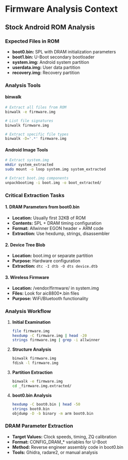 # Firmware Analysis Context

## Stock Android ROM Analysis

### Expected Files in ROM
- **boot0.bin:** SPL with DRAM initialization parameters
- **boot1.bin:** U-Boot secondary bootloader  
- **system.img:** Android system partition
- **userdata.img:** User data partition
- **recovery.img:** Recovery partition

### Analysis Tools

#### binwalk
```bash
# Extract all files from ROM
binwalk -e firmware.img

# List file signatures
binwalk firmware.img

# Extract specific file types
binwalk -D='.*' firmware.img
```

#### Android Image Tools
```bash
# Extract system.img
mkdir system_extracted
sudo mount -o loop system.img system_extracted

# Extract boot.img components
unpackbootimg -i boot.img -o boot_extracted/
```

### Critical Extraction Tasks

#### 1. DRAM Parameters from boot0.bin
- **Location:** Usually first 32KB of ROM
- **Contents:** SPL + DRAM timing configuration
- **Format:** Allwinner EGON header + ARM code
- **Extraction:** Use hexdump, strings, disassembler

#### 2. Device Tree Blob
- **Location:** boot.img or separate partition
- **Purpose:** Hardware configuration
- **Extraction:** `dtc -I dtb -O dts device.dtb`

#### 3. Wireless Firmware
- **Location:** /vendor/firmware/ in system.img
- **Files:** Look for aic8800*.bin files
- **Purpose:** WiFi/Bluetooth functionality

### Analysis Workflow

1. **Initial Examination**
   ```bash
   file firmware.img
   hexdump -C firmware.img | head -20
   strings firmware.img | grep -i allwinner
   ```

2. **Structure Analysis**
   ```bash
   binwalk firmware.img
   fdisk -l firmware.img
   ```

3. **Partition Extraction**
   ```bash
   binwalk -e firmware.img
   cd _firmware.img.extracted/
   ```

4. **boot0.bin Analysis**
   ```bash
   hexdump -C boot0.bin | head -50
   strings boot0.bin
   objdump -D -b binary -m arm boot0.bin
   ```

### DRAM Parameter Extraction
- **Target Values:** Clock speeds, timing, ZQ calibration
- **Format:** CONFIG_DRAM_* variables for U-Boot
- **Method:** Reverse engineer assembly code in boot0.bin
- **Tools:** Ghidra, radare2, or manual analysis